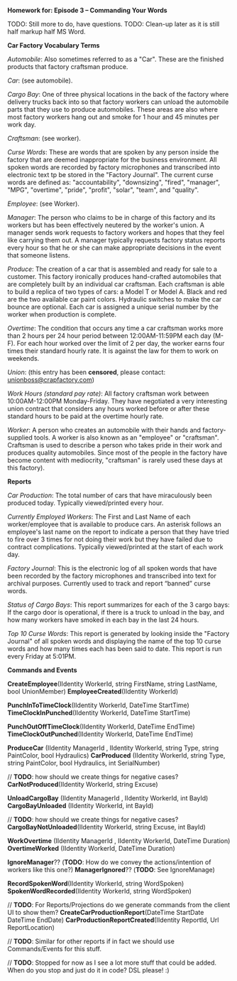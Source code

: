 **Homework for:  Episode 3 – Commanding Your Words**

TODO:  Still more to do, have questions.
TODO:  Clean-up later as it is still half markup half MS Word.

**Car Factory Vocabulary Terms**


*Automobile*: Also sometimes referred to as a "Car".  These are the finished products that factory craftsman produce.

*Car*:  (see automobile).

*Cargo Bay*:  One of three physical locations in the back of the factory where delivery trucks back into so that factory workers can unload the automobile parts that they use to produce automobiles.  These areas are also where most factory workers hang out and smoke for 1 hour and 45 minutes per work day.

*Craftsman*: (see worker).

*Curse Words*:  These are words that are spoken by any person inside the factory that are deemed inappropriate for the business environment.  All spoken words are recorded by factory microphones and transcribed into electronic text tp be stored in the "Factory Journal".  The current curse words are defined as:  "accountability", "downsizing", "fired", "manager", "MPG", "overtime", "pride", "profit", "solar", "team", and "quality". 


*Employee*:  (see Worker).

*Manager*:  The person who claims to be in charge of this factory and its workers but has been effectively neutered by the worker's union.  A manager sends work requests to factory workers and hopes that they feel like carrying them out.  A manager typically requests factory status reports every hour so that he or she can make appropriate decisions in the event that someone listens.

*Produce*:  The creation of a car that is assembled and ready for sale to a customer.  This factory ironically produces hand-crafted automobiles that are completely built by an individual car craftsman.  Each craftsman is able to build a replica of two types of cars:  a Model T or Model A.  Black and red are the two available car paint colors.  Hydraulic switches to make the car bounce are optional.  Each car is assigned a unique serial number by the worker when production is complete.

*Overtime*:  The condition that occurs any time a car craftsman works more than 2 hours per 24 hour period between 12:00AM-11:59PM each day (M-F).  For each hour worked over the limit of 2 per day, the worker earns four times their standard hourly rate.  It is against the law for them to work on weekends.

*Union*:  (this entry has been **censored**, please contact: unionboss@crapfactory.com)

*Work Hours (standard pay rate)*:  All factory craftsman work between 10:00AM-12:00PM Monday-Friday.  They have negotiated a very interesting union contract that considers any hours worked before or after these standard hours to be paid at the overtime hourly rate.

*Worker*:   A person who creates an automobile with their hands and factory-supplied tools.  A worker is also known as an "employee" or "craftsman".  Craftsman is used to describe a person who takes pride in their work and produces quality automobiles.  Since most of the people in the factory have become content with mediocrity, "craftsman" is rarely used these days at this factory).



**Reports**

*Car Production*:  The total number of cars that have miraculously been produced today.  Typically viewed/printed every hour.

*Currently Employed Workers*:  The First and Last Name of each worker/employee that is available to produce cars.  An asterisk follows an employee's last name on the report to indicate a person that they have tried to fire over 3 times for not doing their work but they have failed due to contract complications.  Typically viewed/printed at the start of each work day.

*Factory Journal*:  This is the electronic log of all spoken words that have been recorded by the factory microphones and transcribed into text for archival purposes.  Currently used to track and report “banned” curse words.

*Status of Cargo Bays*:  This report summarizes for each of the 3 cargo bays:  If the cargo door is operational, if there is a truck to unload in the bay, and how many workers have smoked in each bay in the last 24 hours.

*Top 10 Curse Words*: This report is generated by looking inside the "Factory Journal" of all spoken words and displaying the name of the top 10 curse words and how many times each has been said to date.  This report is run every Friday at 5:01PM.



**Commands and Events**

**CreateEmployee**(IIdentity WorkerId, string FirstName, string LastName, bool UnionMember)
**EmployeeCreated**(IIdentity WorkerId)

**PunchInToTimeClock**(IIdentity WorkerId, DateTime StartTime)
**TimeClockInPunched**(IIdentity WorkerId, DateTime StartTime)

**PunchOutOffTimeClock**(IIdentity WorkerId, DateTime EndTime)
**TimeClockOutPunched**(IIdentity WorkerId, DateTime EndTime)


**ProduceCar** (IIdentity ManagerId , IIdentity WorkerId, string Type, string PaintColor, bool Hydraulics)
**CarProduced** (IIdentity WorkerId, string Type, string PaintColor, bool Hydraulics, int SerialNumber)

// **TODO**: how should we create things for negative cases?
**CarNotProduced**(IIdentity WorkerId, string Excuse)

**UnloadCargoBay** (IIdentity ManagerId , IIdentity WorkerId, int BayId)
**CargoBayUnloaded** (IIdentity WorkerId, int BayId)

// **TODO**: how should we create things for negative cases?
**CargoBayNotUnloaded**(IIdentity WorkerId, string Excuse, int BayId)


**WorkOvertime** (IIdentity ManagerId , IIdentity WorkerId, DateTime Duration)
**OvertimeWorked** (IIdentity WorkerId, DateTime Duration)

**IgnoreManager**?? (**TODO**:  How do we convey the actions/intention of workers like this one?)
**ManagerIgnored**?? (**TODO**: See IgnoreManage)

**RecordSpokenWord**(IIdentity WorkerId, string WordSpoken)
**SpokenWordRecorded**(IIdentity WorkerId, string WordSpoken)


// **TODO**:  For Reports/Projections do we generate commands from the client UI to show them?
**CreateCarProductionReport**(DateTime StartDate DateTime EndDate)
**CarProductionReportCreated**(IIdentity ReportId, Url ReportLocation)

// **TODO**: Similar for other reports if in fact we should use Commands/Events for this stuff.

// **TODO**:  Stopped for now as I see a lot more stuff that could be added.  When do you stop and just do it in code? DSL please! :)






